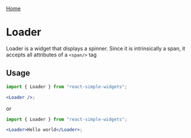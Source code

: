 [Home](../../../README.md)

# Loader

Loader is a widget that displays a spinner. Since it is intrinsically a span, it accepts all
attributes of a `<span/>` tag

## Usage

```jsx
import { Loader } from "react-simple-widgets";

<Loader />;
```

or

```jsx
import { Loader } from "react-simple-widgets";

<Loader>Hello world</Loader>;
```
